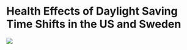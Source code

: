# Health Effects of Daylight Saving Time Shifts in the US and Sweden

![](https://raw.githubusercontent.com/hanxinzhang/dst/blob/master/DST_model.png)
